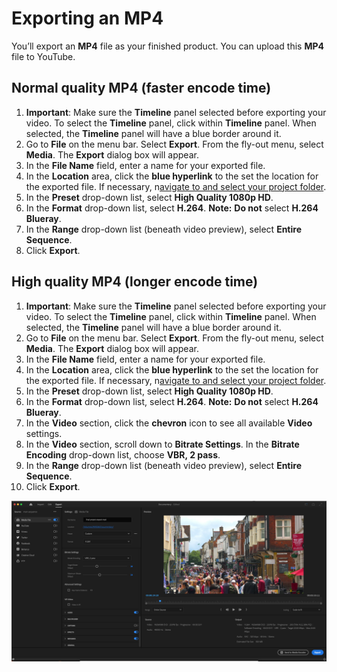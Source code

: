 # Exporting an MP4

You’ll export an **MP4** file as your finished product. You can upload this **MP4** file to YouTube.

## Normal quality MP4 (faster encode time)

1. **Important**: Make sure the **Timeline** panel selected before exporting your video. To select the **Timeline** panel, click within **Timeline** panel. When selected, the **Timeline** panel will have a blue border around it.&#x20;
2. Go to **File** on the menu bar. Select **Export**. From the fly-out menu, select **Media**. The **Export** dialog box will appear.
3. In the **File Name** field, enter a name for your exported file.
4. In the **Location** area, click the **blue hyperlink** to the set the location for the exported file. If necessary, n[avigate to and select your project folder](https://jjloomis.gitbook.io/file-and-folder-management-mac-os-edition/navigating-folder-tree).
5. In the **Preset** drop-down list, select **High Quality 1080p HD**.
6. In the **Format** drop-down list, select **H.264**. **Note:** **Do not** select **H.264 Blueray**.
7. In the **Range** drop-down list (beneath video preview), select **Entire Sequence**.
8. Click **Export**.

## High quality MP4 (longer encode time)

1. **Important**: Make sure the **Timeline** panel selected before exporting your video. To select the **Timeline** panel, click within **Timeline** panel. When selected, the **Timeline** panel will have a blue border around it.&#x20;
2. Go to **File** on the menu bar. Select **Export**. From the fly-out menu, select **Media**. The **Export** dialog box will appear.
3. In the **File Name** field, enter a name for your exported file.
4. In the **Location** area, click the **blue hyperlink** to the set the location for the exported file. If necessary, n[avigate to and select your project folder](https://jjloomis.gitbook.io/file-and-folder-management-mac-os-edition/navigating-folder-tree).
5. In the **Preset** drop-down list, select **High Quality 1080p HD**.
6. In the **Format** drop-down list, select **H.264**. **Note:** **Do not** select **H.264 Blueray**.
7. In the **Video** section, click the **chevron** icon to see all available **Video** settings.
8. In the **Video** section, scroll down to **Bitrate Settings**. In the **Bitrate Encoding** drop-down list, choose **VBR, 2 pass**.
9. In the **Range** drop-down list (beneath video preview), select **Entire Sequence**.
10. Click **Export**.

![Exporting a high quality MP4.](../.gitbook/assets/exporting-an-mp4-high-quality.png)
